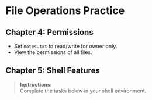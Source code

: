 # File Operations Practice

## Chapter 4: Permissions

- Set `notes.txt` to read/write for owner only.
- View the permissions of all files.

## Chapter 5: Shell Features

> **Instructions:**  
> Complete the tasks below in your shell environment. 
